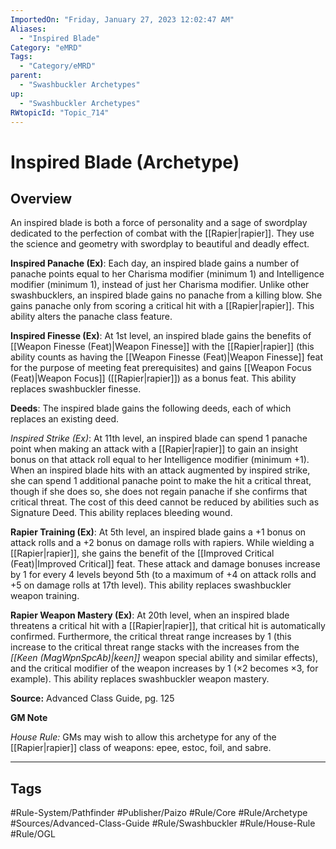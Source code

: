 ```yaml
---
ImportedOn: "Friday, January 27, 2023 12:02:47 AM"
Aliases:
  - "Inspired Blade"
Category: "eMRD"
Tags:
  - "Category/eMRD"
parent:
  - "Swashbuckler Archetypes"
up:
  - "Swashbuckler Archetypes"
RWtopicId: "Topic_714"
---
```

# Inspired Blade (Archetype)
## Overview
An inspired blade is both a force of personality and a sage of swordplay dedicated to the perfection of combat with the [[Rapier|rapier]]. They use the science and geometry with swordplay to beautiful and deadly effect.

**Inspired Panache (Ex)**: Each day, an inspired blade gains a number of panache points equal to her Charisma modifier (minimum 1) and Intelligence modifier (minimum 1), instead of just her Charisma modifier. Unlike other swashbucklers, an inspired blade gains no panache from a killing blow. She gains panache only from scoring a critical hit with a [[Rapier|rapier]]. This ability alters the panache class feature.

**Inspired Finesse (Ex)**: At 1st level, an inspired blade gains the benefits of [[Weapon Finesse (Feat)|Weapon Finesse]] with the [[Rapier|rapier]] (this ability counts as having the [[Weapon Finesse (Feat)|Weapon Finesse]] feat for the purpose of meeting feat prerequisites) and gains [[Weapon Focus (Feat)|Weapon Focus]] ([[Rapier|rapier]]) as a bonus feat. This ability replaces swashbuckler finesse.

**Deeds**: The inspired blade gains the following deeds, each of which replaces an existing deed.

*Inspired Strike (Ex)*: At 11th level, an inspired blade can spend 1 panache point when making an attack with a [[Rapier|rapier]] to gain an insight bonus on that attack roll equal to her Intelligence modifier (minimum +1). When an inspired blade hits with an attack augmented by inspired strike, she can spend 1 additional panache point to make the hit a critical threat, though if she does so, she does not regain panache if she confirms that critical threat. The cost of this deed cannot be reduced by abilities such as Signature Deed. This ability replaces bleeding wound.

**Rapier Training (Ex)**: At 5th level, an inspired blade gains a +1 bonus on attack rolls and a +2 bonus on damage rolls with rapiers. While wielding a [[Rapier|rapier]], she gains the benefit of the [[Improved Critical (Feat)|Improved Critical]] feat. These attack and damage bonuses increase by 1 for every 4 levels beyond 5th (to a maximum of +4 on attack rolls and +5 on damage rolls at 17th level). This ability replaces swashbuckler weapon training.

**Rapier Weapon Mastery (Ex)**: At 20th level, when an inspired blade threatens a critical hit with a [[Rapier|rapier]], that critical hit is automatically confirmed. Furthermore, the critical threat range increases by 1 (this increase to the critical threat range stacks with the increases from the *[[Keen (MagWpnSpcAb)|keen]]* weapon special ability and similar effects), and the critical modifier of the weapon increases by 1 (×2 becomes ×3, for example). This ability replaces swashbuckler weapon mastery. 

**Source:** Advanced Class Guide, pg. 125

**GM Note**

*House Rule:* GMs may wish to allow this archetype for any of the [[Rapier|rapier]] class of weapons: epee, estoc, foil, and sabre.


---
## Tags
#Rule-System/Pathfinder #Publisher/Paizo #Rule/Core #Rule/Archetype #Sources/Advanced-Class-Guide #Rule/Swashbuckler #Rule/House-Rule #Rule/OGL

